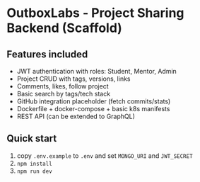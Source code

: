 # OutboxLabs - Project Sharing Backend (Scaffold)

## Features included
- JWT authentication with roles: Student, Mentor, Admin
- Project CRUD with tags, versions, links
- Comments, likes, follow project
- Basic search by tags/tech stack
- GitHub integration placeholder (fetch commits/stats)
- Dockerfile + docker-compose + basic k8s manifests
- REST API (can be extended to GraphQL)

## Quick start
1. copy `.env.example` to `.env` and set `MONGO_URI` and `JWT_SECRET`
2. `npm install`
3. `npm run dev`
